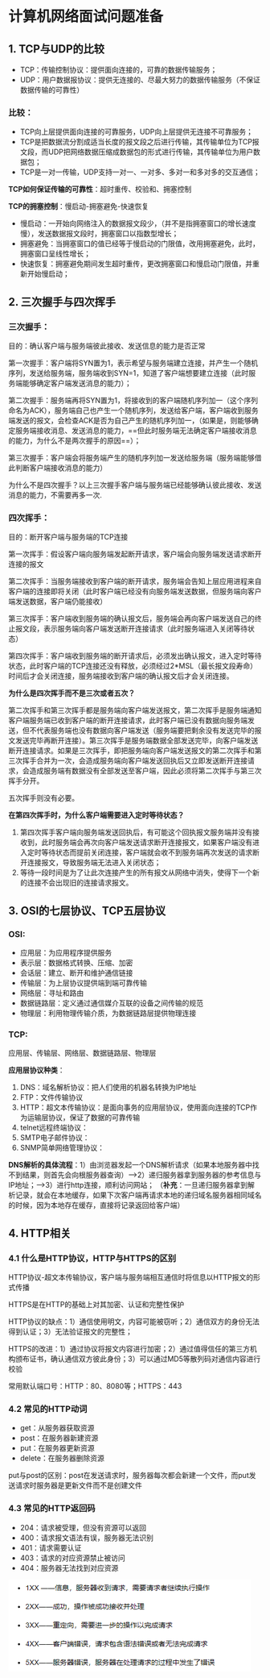 # 计算机网络面试问题准备

## 1. TCP与UDP的比较

- TCP：传输控制协议：提供面向连接的，可靠的数据传输服务；
- UDP：用户数据报协议：提供无连接的、尽最大努力的数据传输服务（不保证数据传输的可靠性）

### 比较：

- TCP向上层提供面向连接的可靠服务，UDP向上层提供无连接不可靠服务；
- TCP是把数据流分割成适当长度的报文段之后进行传输，其传输单位为TCP报文段，而UDP把网络数据压缩成数据包的形式进行传输，其传输单位为用户数据包；
- TCP是一对一传输，UDP支持一对一、一对多、多对一和多对多的交互通信；

**TCP如何保证传输的可靠性**：超时重传、校验和、拥塞控制

**TCP的拥塞控制**：慢启动-拥塞避免-快速恢复

- 慢启动：一开始向网络注入的数据报文段少，（并不是指拥塞窗口的增长速度慢），发送数据报文段时，拥塞窗口以指数型增长；
- 拥塞避免：当拥塞窗口的值已经等于慢启动的门限值，改用拥塞避免，此时，拥塞窗口呈线性增长；
- 快速恢复：拥塞避免期间发生超时重传，更改拥塞窗口和慢启动门限值，并重新开始慢启动；

## 2. 三次握手与四次挥手

### 三次握手：

目的：确认客户端与服务端彼此接收、发送信息的能力是否正常

第一次握手：客户端将SYN置为1，表示希望与服务端建立连接，并产生一个随机序列，发送给服务端，服务端收到SYN=1，知道了客户端想要建立连接（此时服务端能够确定客户端发送消息的能力）；

第二次握手：服务端再将SYN置为1，将接收到的客户端随机序列加一（这个序列命名为ACK），服务端自己也产生一个随机序列，发送给客户端，客户端收到服务端发送的报文，会检查ACK是否为自己产生的随机序列加一，（如果是，则能够确定服务端接收消息、发送消息的能力，==但此时服务端无法确定客户端接收消息的能力，为什么不是两次握手的原因==）；

第三次握手：客户端会将服务端产生的随机序列加一发送给服务端（服务端能够借此判断客户端接收消息的能力）

为什么不是四次握手？以上三次握手客户端与服务端已经能够确认彼此接收、发送消息的能力，不需要再多一次.

### 四次挥手：

目的：断开客户端与服务端的TCP连接

第一次挥手：假设客户端向服务端发起断开请求，客户端会向服务端发送请求断开连接的报文

第二次挥手：当服务端接收到客户端的断开请求，服务端会告知上层应用进程来自客户端的连接即将关闭（此时客户端已经没有向服务端发送数据，但服务端向客户端发送数据，客户端仍能接收）

第三次挥手：客户端收到服务端的确认报文后，服务端会再向客户端发送自己的终止报文段，表示服务端向客户端发送断开连接请求（此时服务端进入关闭等待状态）

第四次挥手：客户端收到服务端的断开请求后，必须发出确认报文，进入定时等待状态，此时客户端的TCP连接还没有释放，必须经过2*MSL（最长报文段寿命）时间后才会关闭连接，服务端接收到客户端的确认报文后才会关闭连接。

**为什么是四次挥手而不是三次或者五次？**

第二次挥手和第三次挥手都是服务端向客户端发送报文，第二次挥手是服务端通知客户端服务端已收到客户端的断开连接请求，此时客户端已没有数据向服务端发送，但不代表服务端也没有数据向客户端发送（服务端要把剩余没有发送完毕的报文发送完毕再断开连接）。第三次挥手是服务端数据全部发送完毕，向客户端发送断开连接请求。如果是三次挥手，即把服务端向客户端发送报文的第二次挥手和第三次挥手合并为一次，会造成服务端向客户端发送回执后又立即发送断开连接请求，会造成服务端有数据没有全部发送至客户端，因此必须将第二次挥手与第三次挥手分开。

五次挥手则没有必要。

**在第四次挥手时，为什么客户端需要进入定时等待状态？**

1. 第四次挥手客户端向服务端发送回执后，有可能这个回执报文服务端并没有接收到，此时服务端会再次向客户端发送请求断开连接报文，如果客户端没有进入定时等待状态而提前关闭连接，客户端就会收不到服务端再次发送的请求断开连接报文，导致服务端无法进入关闭状态；
2. 等待一段时间是为了让此次连接产生的所有报文从网络中消失，使得下一个新的连接不会出现旧的连接请求报文。

## 3. OSI的七层协议、TCP五层协议

### OSI:

- 应用层：为应用程序提供服务
- 表示层：数据格式转换、压缩、加密
- 会话层：建立、断开和维护通信链接
- 传输层：为上层协议提供端到端可靠传输
- 网络层：寻址和路由
- 数据链路层：定义通过通信媒介互联的设备之间传输的规范
- 物理层：利用物理传输介质，为数据链路层提供物理连接

### TCP:

应用层、传输层、网络层、数据链路层、物理层

**应用层协议种类**：

1. DNS：域名解析协议：把人们使用的机器名转换为IP地址
2. FTP：文件传输协议
3. HTTP：超文本传输协议：是面向事务的应用层协议，使用面向连接的TCP作为运输层协议，保证了数据的可靠传输
4. telnet远程终端协议：
5. SMTP电子邮件协议：
6. SNMP简单网络管理协议：

**DNS解析的具体流程**：1）由浏览器发起一个DNS解析请求（如果本地服务器中找不到结果，则首先会向根服务器查询）-->2）递归服务器拿到服务器的参考信息与IP地址；-->3）进行http连接，顺利访问网站；  （**补充**：一旦递归服务器拿到解析记录，就会在本地缓存，如果下次客户端再请求本地的递归域名服务器相同域名的时候，因为本地存在缓存，直接将记录返回给客户端）

## 4. HTTP相关

### 4.1 什么是HTTP协议，HTTP与HTTPS的区别

HTTP协议-超文本传输协议，客户端与服务端相互通信时将信息以HTTP报文的形式传播

HTTPS是在HTTP的基础上对其加密、认证和完整性保护

HTTP协议的缺点：1）通信使用明文，内容可能被窃听；2）通信双方的身份无法得到认证；3）无法验证报文的完整性；

HTTPS的改进：1）通过协议将报文内容进行加密；2）通过值得信任的第三方机构颁布证书，确认通信双方彼此身份；3）可以通过MD5等散列码对通信内容进行校验

常用默认端口号：HTTP：80、8080等；HTTPS：443

### 4.2 常见的HTTP动词

- get：从服务器获取资源
- post：在服务器新建资源
- put：在服务器更新资源
- delete：在服务器删除资源

put与post的区别：post在发送请求时，服务器每次都会新建一个文件，而put发送请求时服务器是更新文件而不是创建文件

### 4.3 常见的HTTP返回码

- 204：请求被受理，但没有资源可以返回
- 400：请求报文语法有误，服务器无法识别
- 401：请求需要认证
- 403：请求的对应资源禁止被访问
- 404：服务器无法找到对应资源

![image-20210907164432703](计算机网络.assets/image-20210907164432703.png)



